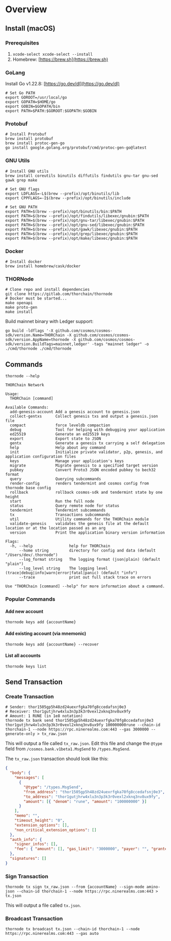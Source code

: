 # Overview

## Install (macOS)

### Prerequisites

1. `xcode-select xcode-select --install`
2. Homebrew: [https://brew.sh](https://brew.sh)

### GoLang

Install Go v1.22.8: [https://go.dev/dl](https://go.dev/dl)

```shell
# Set Go PATH
export GOROOT=/usr/local/go
export GOPATH=$HOME/go
export GOBIN=$GOPATH/bin
export PATH=$PATH:$GOROOT:$GOPATH:$GOBIN
```

### Protobuf

```shell
# Install Protobuf
brew install protobuf
brew install protoc-gen-go
go install google.golang.org/protobuf/cmd/protoc-gen-go@latest
```

### GNU Utils

```shell
# Install GNU utils
brew install coreutils binutils diffutils findutils gnu-tar gnu-sed gawk grep make

# Set GNU flags
export LDFLAGS=-L$(brew --prefix)/opt/binutils/lib
export CPPFLAGS=-I$(brew --prefix)/opt/binutils/include

# Set GNU PATH
export PATH=$(brew --prefix)/opt/binutils/bin:$PATH
export PATH=$(brew --prefix)/opt/findutils/libexec/gnubin:$PATH
export PATH=$(brew --prefix)/opt/gnu-tar/libexec/gnubin:$PATH
export PATH=$(brew --prefix)/opt/gnu-sed/libexec/gnubin:$PATH
export PATH=$(brew --prefix)/opt/gawk/libexec/gnubin:$PATH
export PATH=$(brew --prefix)/opt/grep/libexec/gnubin:$PATH
export PATH=$(brew --prefix)/opt/make/libexec/gnubin:$PATH
```

### Docker

```shell
# Install docker
brew install homebrew/cask/docker
```

### THORNode

```shell
# Clone repo and install dependencies
git clone https://gitlab.com/thorchain/thornode
# Docker must be started...
make openapi
make proto-gen
make install
```

Build mainnet binary with Ledger support:

```shell
go build -ldflags '-X github.com/cosmos/cosmos-sdk/version.Name=THORChain -X github.com/cosmos/cosmos-sdk/version.AppName=thornode -X github.com/cosmos/cosmos-sdk/version.BuildTags=mainnet,ledger' -tags "mainnet ledger" -o ./cmd/thornode ./cmd/thornode
```

## Commands

`thornode --help`

```text
THORChain Network

Usage:
  THORChain [command]

Available Commands:
  add-genesis-account Add a genesis account to genesis.json
  collect-gentxs      Collect genesis txs and output a genesis.json file
  compact             force leveldb compaction
  debug               Tool for helping with debugging your application
  ed25519             Generate an ed25519 keys
  export              Export state to JSON
  gentx               Generate a genesis tx carrying a self delegation
  help                Help about any command
  init                Initialize private validator, p2p, genesis, and application configuration files
  keys                Manage your application's keys
  migrate             Migrate genesis to a specified target version
  pubkey              Convert Proto3 JSON encoded pubkey to bech32 format
  query               Querying subcommands
  render-config       renders tendermint and cosmos config from thornode base config
  rollback            rollback cosmos-sdk and tendermint state by one height
  start               Run the full node
  status              Query remote node for status
  tendermint          Tendermint subcommands
  tx                  Transactions subcommands
  util                Utility commands for the THORChain module
  validate-genesis    validates the genesis file at the default location or at the location passed as an arg
  version             Print the application binary version information

Flags:
  -h, --help                help for THORChain
      --home string         directory for config and data (default "/Users/dev/.thornode")
      --log_format string   The logging format (json|plain) (default "plain")
      --log_level string    The logging level (trace|debug|info|warn|error|fatal|panic) (default "info")
      --trace               print out full stack trace on errors

Use "THORChain [command] --help" for more information about a command.
```

### Popular Commands

#### Add new account

```text
thornode keys add {accountName}
```

#### Add existing account (via mnemonic)

```text
thornode keys add {accountName} --recover
```

#### List all accounts

```text
thornode keys list
```

## Send Transaction

### Create Transaction

```text
# Sender: thor1505gp5h48zd24uexrfgka70fg8ccedafsnj0e3
# Receiver: thor1gutjhrw4xlu3n3p3k3r0vexl2xknq3nv8ux9fy
# Amount: 1 RUNE (in 1e8 notation)
thornode tx bank send thor1505gp5h48zd24uexrfgka70fg8ccedafsnj0e3 thor1gutjhrw4xlu3n3p3k3r0vexl2xknq3nv8ux9fy 100000000rune --chain-id thorchain-1 --node https://rpc.ninerealms.com:443 --gas 3000000 --generate-only > tx_raw.json
```

This will output a file called `tx_raw.json`. Edit this file and change the `@type` field from `/cosmos.bank.v1beta1.MsgSend` to `/types.MsgSend`.

The `tx_raw.json` transaction should look like this:

```json
{
  "body": {
    "messages": [
      {
        "@type": "/types.MsgSend",
        "from_address": "thor1505gp5h48zd24uexrfgka70fg8ccedafsnj0e3",
        "to_address": "thor1gutjhrw4xlu3n3p3k3r0vexl2xknq3nv8ux9fy",
        "amount": [{ "denom": "rune", "amount": "100000000" }]
      }
    ],
    "memo": "",
    "timeout_height": "0",
    "extension_options": [],
    "non_critical_extension_options": []
  },
  "auth_info": {
    "signer_infos": [],
    "fee": { "amount": [], "gas_limit": "3000000", "payer": "", "granter": "" }
  },
  "signatures": []
}
```

### Sign Transaction

```text
thornode tx sign tx_raw.json --from {accountName} --sign-mode amino-json --chain-id thorchain-1 --node https://rpc.ninerealms.com:443 > tx.json
```

This will output a file called `tx.json`.

### Broadcast Transaction

```text
thornode tx broadcast tx.json --chain-id thorchain-1 --node https://rpc.ninerealms.com:443 --gas auto
```
